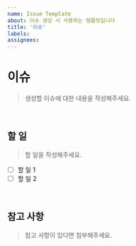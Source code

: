 ```yaml
---
name: Issue Template
about: 이슈 생성 시 사용하는 템플릿입니다
title: '이슈'
labels:
assignees:
---
```


# 이슈

> 생성할 이슈에 대한 내용을 작성해주세요.

<br>

## 할 일

> 할 일을 작성해주세요.

- [ ] 할 일 1
- [ ] 할 일 2

<br>

## 참고 사항

> 참고 사항이 있다면 첨부해주세요.

<br>

